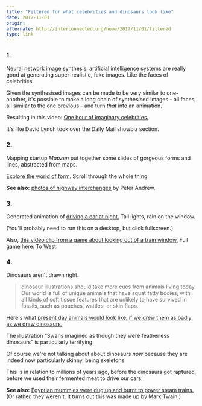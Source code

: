 ```yaml
---
title: "Filtered for what celebrities and dinosaurs look like"
date: 2017-11-01
origin: 
alternate: http://interconnected.org/home/2017/11/01/filtered
type: link
---
```


<div><h3>1.</h3>
<p><a href="http://prostheticknowledge.tumblr.com/post/166858631126/progressive-growing-of-gans-for-improved-quality">Neural network image synthesis</a>: artificial intelligence systems are really good at generating super-realistic, fake images. Like the faces of celebrities.</p>
<p>Given the synthesised images can be made to be very similar to one-another, it's possible to make a long chain of synthesised images - all faces, all similar to the one previous - and turn <em>that</em> into an animation.</p>
<p>Resulting in this video: <a href="https://youtu.be/36lE9tV9vm0">One hour of imaginary celebrities.</a></p>
<p>It's like David Lynch took over the Daily Mail showbiz section.</p>
<h3>2.</h3>
<p>Mapping startup <em>Mapzen</em> put together some slides of gorgeous forms and lines, abstracted from maps.</p>
<p><a href="https://mapzen.com/blog/morphology/">Explore the world of form.</a> Scroll through the whole thing.</p>
<p><strong>See also:</strong> <a href="http://www.peterandrew.ca/highways#0">photos of highway interchanges</a> by Peter Andrew.</p>
<h3>3.</h3>
<p>Generated animation of <a href="https://www.shadertoy.com/view/MdfBRX">driving a car at night.</a> Tail lights, rain on the window.</p>
<p>(You'll probably need to run this on a desktop, but click fullscreen.)</p>
<p>Also, <a href="https://twitter.com/PolClarissou/status/748587607328690177">this video clip from a game about looking out of a train window.</a> Full game here: <a href="https://polclarissou.itch.io/-to-west">To West.</a></p>
<h3>4.</h3>
<p>Dinosaurs aren't drawn right.</p>
<blockquote>
<p>dinosaur illustrations should take more cues from animals living today. Our world is full of unique animals that have squat fatty bodies, with all kinds of soft tissue features that are unlikely to have survived in fossils, such as pouches, wattles, or skin flaps.</p>
</blockquote>
<p>Here's what <a href="https://www.atlasobscura.com/articles/dinosaurs-art-paleoartists-mistakes">present day animals would look like, if we drew them as badly as we draw dinosaurs.</a></p>
<p>The illustration <q>Swans imagined as though they were featherless dinosaurs</q> is particularly terrifying.</p>
<p>Of course we're not talking about about dinosaurs <em>now</em> because they are indeed now particularly skinny, being skeletons.</p>
<p>This is in relation to millions of years ago, before the dinosaurs got raptured, before we used their fermented meat to drive our cars.</p>
<p><strong>See also:</strong> <a href="http://mentalfloss.com/article/67423/9-strange-uses-ancient-egyptian-mummies">Egyptian mummies were dug up and burnt to power steam trains.</a> (Or rather, they weren't. It turns out this was made up by Mark Twain.)</p></div>